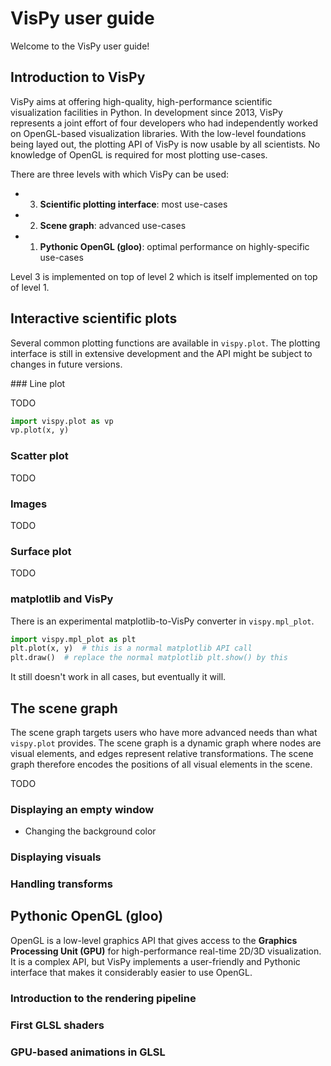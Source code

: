 # VisPy user guide

Welcome to the VisPy user guide!

## Introduction to VisPy

VisPy aims at offering high-quality, high-performance scientific visualization facilities in Python. In development since 2013, VisPy represents a joint effort of four developers who had independently worked on OpenGL-based visualization libraries. With the low-level foundations being layed out, the plotting API of VisPy is now usable by all scientists. No knowledge of OpenGL is required for most plotting use-cases.

There are three levels with which VisPy can be used:

* 3. **Scientific plotting interface**: most use-cases
* 2. **Scene graph**: advanced use-cases
* 1. **Pythonic OpenGL (gloo)**: optimal performance on highly-specific use-cases

Level 3 is implemented on top of level 2 which is itself implemented on top of level 1.


## Interactive scientific plots

Several common plotting functions are available in `vispy.plot`. The plotting interface is still in extensive development and the API might be subject to changes in future versions.

### Line plot

TODO

```python
import vispy.plot as vp
vp.plot(x, y)
```

### Scatter plot

TODO


### Images

TODO


### Surface plot

TODO


### matplotlib and VisPy

There is an experimental matplotlib-to-VisPy converter in `vispy.mpl_plot`.

```python
import vispy.mpl_plot as plt
plt.plot(x, y)  # this is a normal matplotlib API call
plt.draw()  # replace the normal matplotlib plt.show() by this
```

It still doesn't work in all cases, but eventually it will.


## The scene graph

The scene graph targets users who have more advanced needs than what `vispy.plot` provides. The scene graph is a dynamic graph where nodes are visual elements, and edges represent relative transformations. The scene graph therefore encodes the positions of all visual elements in the scene.

TODO

### Displaying an empty window

* Changing the background color


### Displaying visuals



### Handling transforms


## Pythonic OpenGL (gloo)

OpenGL is a low-level graphics API that gives access to the **Graphics Processing Unit (GPU)** for high-performance real-time 2D/3D visualization. It is a complex API, but VisPy implements a user-friendly and Pythonic interface that makes it considerably easier to use OpenGL.


### Introduction to the rendering pipeline


### First GLSL shaders


### GPU-based animations in GLSL

